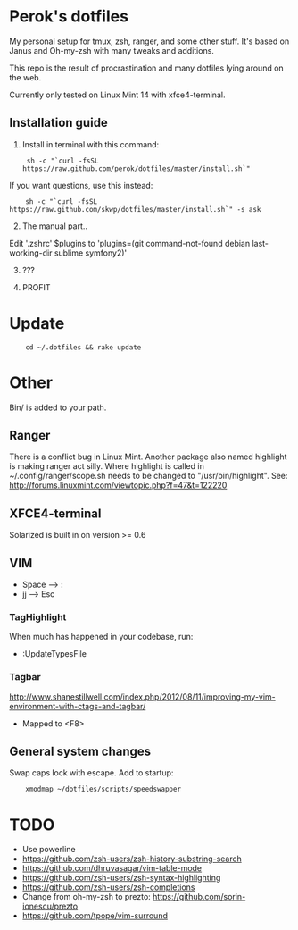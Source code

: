 # Perok's dotfiles

My personal setup for tmux, zsh, ranger, and some other stuff. It's based on Janus and Oh-my-zsh with many tweaks and additions.

This repo is the result of procrastination and many dotfiles lying around on the web.

Currently only tested on Linux Mint 14 with xfce4-terminal.

Installation guide
-----------------

1. Install in terminal with this command:

        sh -c "`curl -fsSL https://raw.github.com/perok/dotfiles/master/install.sh`"

  If you want questions, use this instead:

        sh -c "`curl -fsSL https://raw.github.com/skwp/dotfiles/master/install.sh`" -s ask

2. The manual part..

  Edit '.zshrc' $plugins to 'plugins=(git command-not-found debian last-working-dir sublime symfony2)'

3. ???

4. PROFIT

# Update

        cd ~/.dotfiles && rake update

# Other

Bin/ is added to your path.
## Ranger

There is a conflict bug in Linux Mint. Another package also named highlight is making ranger act silly. 
Where highlight is called in ~/.config/ranger/scope.sh needs to be changed to "/usr/bin/highlight".
See: http://forums.linuxmint.com/viewtopic.php?f=47&t=122220

## XFCE4-terminal

Solarized is built in on version >= 0.6

## VIM

* Space --> :
* jj --> Esc

### TagHighlight

When much has happened in your codebase, run:

* :UpdateTypesFile 

### Tagbar

http://www.shanestillwell.com/index.php/2012/08/11/improving-my-vim-environment-with-ctags-and-tagbar/

* Mapped to \<F8\>

## General system changes

Swap caps lock with escape. Add to startup:

        xmodmap ~/dotfiles/scripts/speedswapper

# TODO

* Use powerline
* https://github.com/zsh-users/zsh-history-substring-search
* https://github.com/dhruvasagar/vim-table-mode
* https://github.com/zsh-users/zsh-syntax-highlighting
* https://github.com/zsh-users/zsh-completions
* Change from oh-my-zsh to prezto:
  https://github.com/sorin-ionescu/prezto
* https://github.com/tpope/vim-surround
